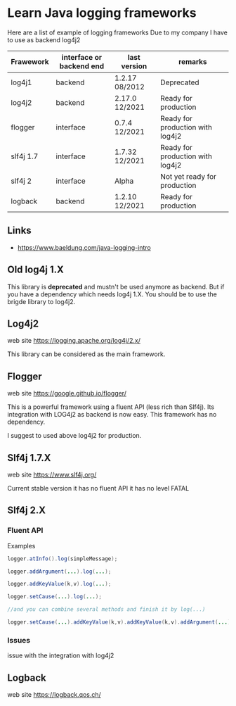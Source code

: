 # Learn Java logging frameworks
Here are a list of example of logging frameworks
Due to my company I have to use as backend log4j2

| Frawework | interface or backend end | last version | remarks |
| ------------- | ------------- | ------------- | ------------- |
| log4j1  | backend | 1.2.17 08/2012 | Deprecated |
| log4j2  | backend | 2.17.0 12/2021 | Ready for production |
| flogger  | interface | 0.7.4 12/2021 | Ready for production with log4j2 |
| slf4j 1.7  | interface | 1.7.32 12/2021 | Ready for production with log4j2 |
| slf4j 2  | interface | Alpha | Not yet ready for production |
| logback  | backend | 1.2.10 12/2021 | Ready for production |

## Links

* https://www.baeldung.com/java-logging-intro

## Old log4j 1.X
This library is **deprecated** and mustn't be used anymore as backend.
But if you have a dependency which needs log4j 1.X.
You should be to use the brigde library to log4j2.

## Log4j2
web site https://logging.apache.org/log4j/2.x/

This library can be considered as the main framework.

## Flogger
web site https://google.github.io/flogger/

This is a powerful framework using a fluent API (less rich than Slf4j).
Its integration with LOG4j2 as backend is now easy.
This framework has no dependency.

I suggest to used above log4j2 for production.
 

## Slf4j 1.7.X
web site  https://www.slf4j.org/

Current stable version
it has no fluent API
it has no level FATAL


## Slf4j 2.X
### Fluent API
Examples

```java
logger.atInfo().log(simpleMessage);

logger.addArgument(...).log(...);

logger.addKeyValue(k,v).log(...);

logger.setCause(...).log(...);

//and you can combine several methods and finish it by log(...)

logger.setCause(...).addKeyValue(k,v).addKeyValue(k,v).addArgument(...).addArgument(...).log(...);
```

### Issues
issue with the integration with log4j2

## Logback

web site https://logback.qos.ch/
